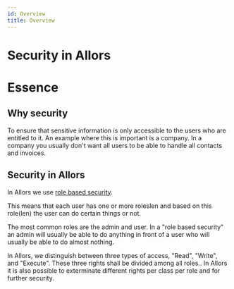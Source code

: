 ```yaml
---
id: Overview
title: Overview
---
```


# Security in Allors

# Essence

## Why security

To ensure that sensitive information is only accessible to the users who are entitled to it. An example where this is important is a company. In a company you usually don&#39;t want all users to be able to handle all contacts and invoices.

## Security in Allors

In Allors we use [role based security](https://en.wikipedia.org/wiki/Role-based_access_control).

This means that each user has one or more roleslen and based on this role(len) the user can do certain things or not.

The most common roles are the admin and user. In a "role based security" an admin will usually be able to do anything in front of a user who will usually be able to do almost nothing.

In Allors, we distinguish between three types of access, "Read", "Write", and "Execute". These three rights shall be divided among all roles.. In Allors it is also possible to exterminate different rights per class per role and for further security.
